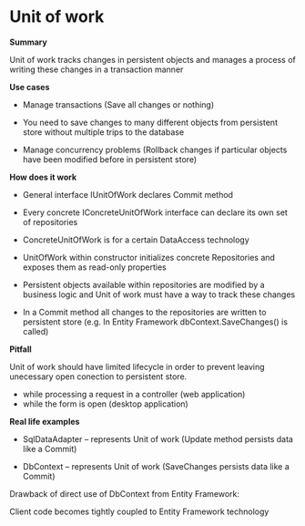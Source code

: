 # Unit of work

<b>Summary</b>

Unit of work tracks changes in persistent objects and manages a process of writing these changes in a transaction manner

<b>Use cases</b>

* Manage transactions (Save all changes or nothing)

* You need to save changes to many different objects from persistent store without multiple trips to the database

* Manage concurrency problems (Rollback changes if  particular objects have been modified before in persistent store)

<b>How does it work</b>

* General interface IUnitOfWork declares Commit method

* Every concrete IConcreteUnitOfWork interface can declare its own set of repositories

* ConcreteUnitOfWork is for a certain DataAccess technology

* UnitOfWork within constructor initializes concrete Repositories and exposes them as read-only properties

* Persistent objects available within repositories are modified by a business logic and Unit of work must have a way to track these changes

* In a Commit method all changes to the repositories are written to persistent store (e.g. In Entity Framework dbContext.SaveChanges() is called)


<b>Pitfall</b>

Unit of work should have limited lifecycle in order to prevent leaving unecessary open conection to persistent store.

* while processing a request in a controller (web application)
* while the form is open (desktop application)


<b>Real life examples</b>

* SqlDataAdapter – represents Unit of work (Update method persists data like a Commit)

* DbContext – represents Unit of work (SaveChanges persists data like a Commit)

Drawback of direct use of DbContext from Entity Framework:

Client code becomes tightly coupled to Entity Framework technology


